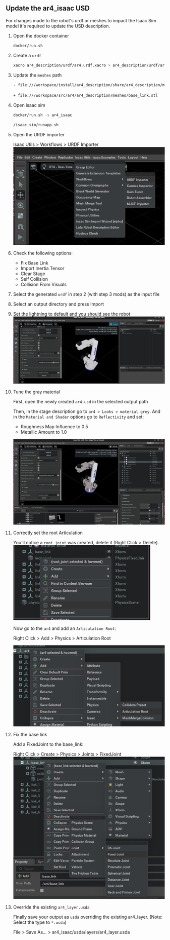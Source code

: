 ## Update the ar4_isaac USD

For changes made to the robot's urdf or meshes to impact the Isaac Sim model it's required to update the USD description.

1. Open the docker container

    ```bash
    docker/run.sh
    ```

2. Create a `urdf`

    ```bash
    xacro ar4_description/urdf/ar4.urdf.xacro > ar4_description/urdf/ar4.xacro
    ```

3. Update the `meshes` path
    ```bash
    - file:///workspace/install/ar4_description/share/ar4_description/meshes/base_link.stl

    + file:///workspace/src/ar4/ar4_description/meshes/base_link.stl
    ```

4. Open isaac sim

    ```bash
    docker/run.sh -s ar4_isaac
    ```

    ```bash
    /isaac_sim/runapp.sh
    ```

5. Open the URDF importer

    Isaac Utils > Workflows > URDF Importer
    ![URDF Importer](pics/urdf_importer.png)

6. Check the following options:

    - Fix Base Link
    - Import Inertia Tensor
    - Clear Stage
    - Self Collision
    - Collision From Visuals

7. Select the generated `urdf` in step 2 (with step 3 mods) as the input file

8. Select an output directory and press Import

9. Set the lightning to default and you should see the robot
![After Import](pics/after_import.png)

10. Tune the gray material

    First, open the newly created `ar4.usd` in the selected output path

    Then, in the stage description go to `ar4 > Looks > material grey`. And in the `Material and Shader` options go to `Reflectivity` and set:

    - Roughness Map Influence to 0.5
    - Metallic Amount to 1.0

    ![Material Tuning](pics/material_tuning.png)

11. Correctly set the root Articulation

    You'll notice a `root_joint` was created, delete it (Right Click > Delete).
    ![Delete Root Joint](pics/delete_root_joint.png)

    Now go to the `ar4` and add an `Articulation Root`:

    Right Click > Add > Physics > Articulation Root

    ![Set Articulation Root](pics/set_articulation_root.png)

12. Fix the base link

    Add a FixedJoint to the base_link:

    Right Click > Create > Physics > Joints > FixedJoint
    ![Add Fixed Joint](pics/add_fixed_joint.png)

13. Override the existing `ar4_layer.usda`

    Finally save your output as `usda` overriding the existing ar4_layer. (Note: Select the type to `*.usda`)

    File > Save As... > ar4_isaac/usda/layers/ar4_layer.usda
